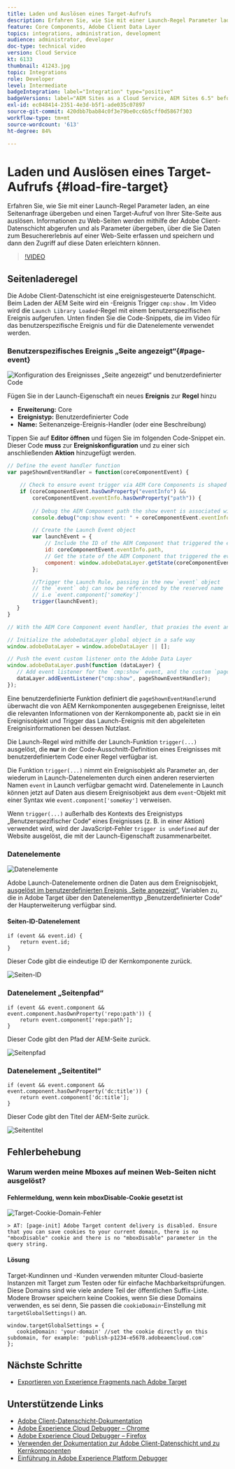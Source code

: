 ```yaml
---
title: Laden und Auslösen eines Target-Aufrufs
description: Erfahren Sie, wie Sie mit einer Launch-Regel Parameter laden, an eine Seitenanfrage übergeben und einen Target-Aufruf von Ihrer Site-Seite aus auslösen. Seiteninformationen werden mithilfe der Adobe Client-Datenschicht abgerufen und als Parameter übergeben, mit der Sie Daten zum Besuchererlebnis auf einer Web-Seite erfassen und speichern und dann den Zugriff auf diese Daten erleichtern können.
feature: Core Components, Adobe Client Data Layer
topics: integrations, administration, development
audience: administrator, developer
doc-type: technical video
version: Cloud Service
kt: 6133
thumbnail: 41243.jpg
topic: Integrations
role: Developer
level: Intermediate
badgeIntegration: label="Integration" type="positive"
badgeVersions: label="AEM Sites as a Cloud Service, AEM Sites 6.5" before-title="false"
exl-id: ec048414-2351-4e3d-b5f1-ade035c07897
source-git-commit: 420dbb7bab84c0f3e79be0cc6b5cff0d5867f303
workflow-type: tm+mt
source-wordcount: '613'
ht-degree: 84%

---
```


# Laden und Auslösen eines Target-Aufrufs {#load-fire-target}

Erfahren Sie, wie Sie mit einer Launch-Regel Parameter laden, an eine Seitenanfrage übergeben und einen Target-Aufruf von Ihrer Site-Seite aus auslösen. Informationen zu Web-Seiten werden mithilfe der Adobe Client-Datenschicht abgerufen und als Parameter übergeben, über die Sie Daten zum Besuchererlebnis auf einer Web-Seite erfassen und speichern und dann den Zugriff auf diese Daten erleichtern können.

>[!VIDEO](https://video.tv.adobe.com/v/41243?quality=12&learn=on)

## Seitenladeregel

Die Adobe Client-Datenschicht ist eine ereignisgesteuerte Datenschicht. Beim Laden der AEM Seite wird ein -Ereignis Trigger `cmp:show` . Im Video wird die `Launch Library Loaded`-Regel mit einem benutzerspezifischen Ereignis aufgerufen. Unten finden Sie die Code-Snippets, die im Video für das benutzerspezifische Ereignis und für die Datenelemente verwendet werden.

### Benutzerspezifisches Ereignis „Seite angezeigt“{#page-event}

![Konfiguration des Ereignisses „Seite angezeigt“ und benutzerdefinierter Code](assets/load-and-fire-target-call.png)

Fügen Sie in der Launch-Eigenschaft ein neues **Ereignis** zur **Regel** hinzu

+ __Erweiterung:__ Core
+ __Ereignistyp:__ Benutzerdefinierter Code
+ __Name:__ Seitenanzeige-Ereignis-Handler (oder eine Beschreibung)

Tippen Sie auf __Editor öffnen__ und fügen Sie im folgenden Code-Snippet ein. Dieser Code __muss__ zur __Ereigniskonfiguration__ und zu einer sich anschließenden __Aktion__ hinzugefügt werden.

```javascript
// Define the event handler function
var pageShownEventHandler = function(coreComponentEvent) {

    // Check to ensure event trigger via AEM Core Components is shaped correctly
    if (coreComponentEvent.hasOwnProperty("eventInfo") && 
        coreComponentEvent.eventInfo.hasOwnProperty("path")) {
    
        // Debug the AEM Component path the show event is associated with
        console.debug("cmp:show event: " + coreComponentEvent.eventInfo.path);

        // Create the Launch Event object
        var launchEvent = {
            // Include the ID of the AEM Component that triggered the event
            id: coreComponentEvent.eventInfo.path,
            // Get the state of the AEM Component that triggered the event           
            component: window.adobeDataLayer.getState(coreComponentEvent.eventInfo.path)
        };

        //Trigger the Launch Rule, passing in the new `event` object
        // the `event` obj can now be referenced by the reserved name `event` by other Launch data elements
        // i.e `event.component['someKey']`
        trigger(launchEvent);
   }
}

// With the AEM Core Component event handler, that proxies the event and relevant information to Adobe Launch, defined above...

// Initialize the adobeDataLayer global object in a safe way
window.adobeDataLayer = window.adobeDataLayer || [];

// Push the event custom listener onto the Adobe Data Layer
window.adobeDataLayer.push(function (dataLayer) {
   // Add event listener for the `cmp:show` event, and the custom `pageShownEventHandler` function as the callback
   dataLayer.addEventListener("cmp:show", pageShownEventHandler);
});
```

Eine benutzerdefinierte Funktion definiert die `pageShownEventHandler`und überwacht die von AEM Kernkomponenten ausgegebenen Ereignisse, leitet die relevanten Informationen von der Kernkomponente ab, packt sie in ein Ereignisobjekt und Trigger das Launch-Ereignis mit den abgeleiteten Ereignisinformationen bei dessen Nutzlast.

Die Launch-Regel wird mithilfe der Launch-Funktion `trigger(...)` ausgelöst, die __nur__ in der Code-Ausschnitt-Definition eines Ereignisses mit benutzerdefiniertem Code einer Regel verfügbar ist.

Die Funktion `trigger(...)` nimmt ein Ereignisobjekt als Parameter an, der wiederum in Launch-Datenelementen durch einen anderen reservierten Namen `event` in Launch verfügbar gemacht wird. Datenelemente in Launch können jetzt auf Daten aus diesem Ereignisobjekt aus dem `event`-Objekt mit einer Syntax wie `event.component['someKey']` verweisen.

Wenn `trigger(...)` außerhalb des Kontexts des Ereignistyps „Benutzerspezifischer Code“ eines Ereignisses (z. B. in einer Aktion) verwendet wird, wird der JavaScript-Fehler `trigger is undefined` auf der Website ausgelöst, die mit der Launch-Eigenschaft zusammenarbeitet.


### Datenelemente

![Datenelemente](assets/data-elements.png)

Adobe Launch-Datenelemente ordnen die Daten aus dem Ereignisobjekt, [ausgelöst im benutzerdefinierten Ereignis „Seite angezeigt“](#page-event), Variablen zu, die in Adobe Target über den Datenelementtyp „Benutzerdefinierter Code“ der Haupterweiterung verfügbar sind.

#### Seiten-ID-Datenelement

```
if (event && event.id) {
    return event.id;
}
```

Dieser Code gibt die eindeutige ID der Kernkomponente zurück.

![Seiten-ID](assets/pageid.png)

### Datenelement „Seitenpfad“

```
if (event && event.component && event.component.hasOwnProperty('repo:path')) {
    return event.component['repo:path'];
}
```

Dieser Code gibt den Pfad der AEM-Seite zurück.

![Seitenpfad](assets/pagepath.png)

### Datenelement „Seitentitel“

```
if (event && event.component && event.component.hasOwnProperty('dc:title')) {
    return event.component['dc:title'];
}
```

Dieser Code gibt den Titel der AEM-Seite zurück.

![Seitentitel](assets/pagetitle.png)

## Fehlerbehebung

### Warum werden meine Mboxes auf meinen Web-Seiten nicht ausgelöst?

#### Fehlermeldung, wenn kein mboxDisable-Cookie gesetzt ist

![Target-Cookie-Domain-Fehler](assets/target-cookie-error.png)

```
> AT: [page-init] Adobe Target content delivery is disabled. Ensure that you can save cookies to your current domain, there is no "mboxDisable" cookie and there is no "mboxDisable" parameter in the query string.
```

#### Lösung

Target-Kundinnen und -Kunden verwenden mitunter Cloud-basierte Instanzen mit Target zum Testen oder für einfache Machbarkeitsprüfungen. Diese Domains sind wie viele andere Teil der öffentlichen Suffix-Liste.
Modere Browser speichern keine Cookies, wenn Sie diese Domains verwenden, es sei denn, Sie passen die `cookieDomain`-Einstellung mit `targetGlobalSettings()` an.

```
window.targetGlobalSettings = {  
   cookieDomain: 'your-domain' //set the cookie directly on this subdomain, for example: 'publish-p1234-e5678.adobeaemcloud.com'
};
```

## Nächste Schritte

+ [Exportieren von Experience Fragments nach Adobe Target](./export-experience-fragment-target.md)

## Unterstützende Links

+ [Adobe Client-Datenschicht-Dokumentation](https://github.com/adobe/adobe-client-data-layer/wiki)
+ [Adobe Experience Cloud Debugger – Chrome](https://chrome.google.com/webstore/detail/adobe-experience-platform/bfnnokhpnncpkdmbokanobigaccjkpob)
+ [Adobe Experience Cloud Debugger – Firefox](https://addons.mozilla.org/en-US/firefox/addon/adobe-experience-platform-dbg/)
+ [Verwenden der Dokumentation zur Adobe Client-Datenschicht und zu Kernkomponenten](https://experienceleague.adobe.com/docs/experience-manager-core-components/using/developing/data-layer/overview.html?lang=de)
+ [Einführung in Adobe Experience Platform Debugger](https://experienceleague.adobe.com/docs/platform-learn/data-collection/debugger/overview.html?lang=de)
